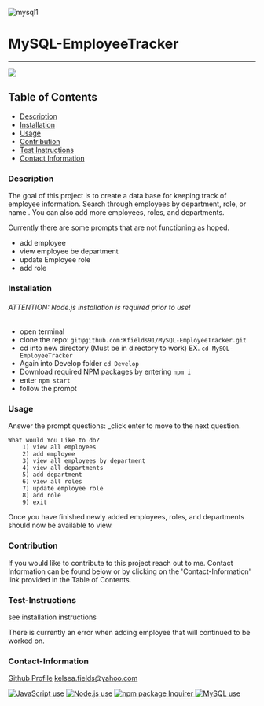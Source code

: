 ![mysql1](https://user-images.githubusercontent.com/68616301/101226432-51ee0d00-3649-11eb-924e-463a57e50c59.png)

# MySQL-EmployeeTracker

---

<a href="https://img.shields.io/badge/License-MIT-brightgreen"><img src="https://img.shields.io/badge/License-MIT-brightgreen"></a>

## Table of Contents

- [Description](#description)
- [Installation](#installation)
- [Usage](#usage)
- [Contribution](#contribution)
- [Test Instructions](#test-instructions)
- [Contact Information](#contact-information)

### Description

The goal of this project is to create a data base for keeping track of employee information. Search through employees by department, role, or name . You can also add more employees, roles, and departments.

Currently there are some prompts that are not functioning as hoped.

- add employee
- view employee be department
- update Employee role
- add role

### Installation

###### ATTENTION: Node.js installation is required prior to use!

- open terminal
- clone the repo: `git@github.com:Kfields91/MySQL-EmployeeTracker.git`
- cd into new directory (Must be in directory to work) EX. `cd MySQL-EmployeeTracker`
- Again into Develop folder `cd Develop`
- Download required NPM packages by entering `npm i`
- enter `npm start`
- follow the prompt

### Usage

Answer the prompt questions: \_click enter to move to the next question.

```
What would You Like to do?
    1) view all employees
    2) add employee
    3) view all employees by department
    4) view all departments
    5) add department
    6) view all roles
    7) update employee role
    8) add role
    9) exit

```

Once you have finished newly added employees, roles, and departments should now be available to view.

### Contribution

If you would like to contribute to this project reach out to me. Contact Information can be found below or by clicking on the 'Contact-Information' link provided in the Table of Contents.

### Test-Instructions

see installation instructions

There is currently an error when adding employee that will continued to be worked on.

### Contact-Information

[Github Profile](https://github.com/KFields91)
kelsea.fields@yahoo.com

<a href="https://img.shields.io/badge/JavaScipt-100%-yellow"><img alt="JavaScript use" src="https://img.shields.io/badge/JavaScipt-100%25-yellow"></a> <a href="https://img.shields.io/badge/Used-Node.js-red"><img alt="Node.js use" src="https://img.shields.io/badge/Used-Node.js-red"></a> <a href="https://img.shields.io/badge/npm-Inquirer-orange"><img alt="npm package Inquirer" src="https://img.shields.io/badge/npm-Inquirer-orange"> <a href="https://img.shields.io/badge/Used-MySQL.js-green"><img alt="MySQL use" src="https://img.shields.io/badge/Used-MySQL-green"></a>
